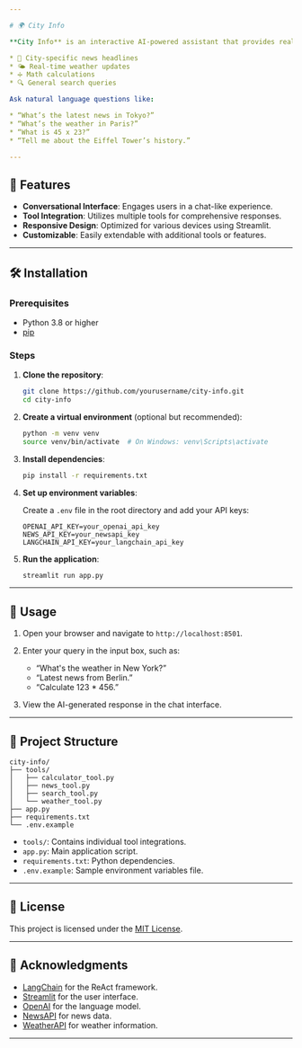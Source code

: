 ```yaml
---

# 🌍 City Info

**City Info** is an interactive AI-powered assistant that provides real-time information about cities worldwide. Built with [LangChain](https://www.langchain.com/) and [Streamlit](https://streamlit.io/), it integrates tools for:

* 📰 City-specific news headlines
* 🌤️ Real-time weather updates
* ➗ Math calculations
* 🔍 General search queries

Ask natural language questions like:

* “What’s the latest news in Tokyo?”
* “What’s the weather in Paris?”
* “What is 45 x 23?”
* “Tell me about the Eiffel Tower’s history.”

---
```


## 🚀 Features

* **Conversational Interface**: Engages users in a chat-like experience.
* **Tool Integration**: Utilizes multiple tools for comprehensive responses.
* **Responsive Design**: Optimized for various devices using Streamlit.
* **Customizable**: Easily extendable with additional tools or features.

---

## 🛠️ Installation

### Prerequisites

* Python 3.8 or higher
* [pip](https://pip.pypa.io/en/stable/installation/)

### Steps

1. **Clone the repository**:

   ```bash
   git clone https://github.com/yourusername/city-info.git
   cd city-info
   ```

2. **Create a virtual environment** (optional but recommended):

   ```bash
   python -m venv venv
   source venv/bin/activate  # On Windows: venv\Scripts\activate
   ```

3. **Install dependencies**:

   ```bash
   pip install -r requirements.txt
   ```

4. **Set up environment variables**:

   Create a `.env` file in the root directory and add your API keys:

   ```env
   OPENAI_API_KEY=your_openai_api_key
   NEWS_API_KEY=your_newsapi_key
   LANGCHAIN_API_KEY=your_langchain_api_key
   ```

5. **Run the application**:

   ```bash
   streamlit run app.py
   ```

---

## 🧪 Usage

1. Open your browser and navigate to `http://localhost:8501`.
2. Enter your query in the input box, such as:

   * “What's the weather in New York?”
   * “Latest news from Berlin.”
   * “Calculate 123 \* 456.”
3. View the AI-generated response in the chat interface.

---

## 📁 Project Structure

```
city-info/
├── tools/
│   ├── calculator_tool.py
│   ├── news_tool.py
│   ├── search_tool.py
│   └── weather_tool.py
├── app.py
├── requirements.txt
└── .env.example
```

* `tools/`: Contains individual tool integrations.
* `app.py`: Main application script.
* `requirements.txt`: Python dependencies.
* `.env.example`: Sample environment variables file.

---

## 📄 License

This project is licensed under the [MIT License](LICENSE).

---

## 🙏 Acknowledgments

* [LangChain](https://www.langchain.com/) for the ReAct framework.
* [Streamlit](https://streamlit.io/) for the user interface.
* [OpenAI](https://openai.com/) for the language model.
* [NewsAPI](https://newsapi.org/) for news data.
* [WeatherAPI](https://www.weatherapi.com/) for weather information.

---